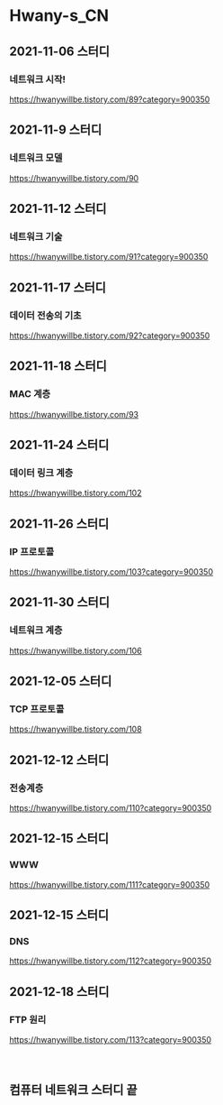 # Hwany-s_CN

## 2021-11-06 스터디 <br/>
### 네트워크 시작! <br/> 
https://hwanywillbe.tistory.com/89?category=900350
## 2021-11-9 스터디 <br/>
### 네트워크 모델 <br/> 
https://hwanywillbe.tistory.com/90
## 2021-11-12 스터디 <br/>
### 네트워크 기술 <br/> 
https://hwanywillbe.tistory.com/91?category=900350
## 2021-11-17 스터디 <br/>
### 데이터 전송의 기초 <br/> 
https://hwanywillbe.tistory.com/92?category=900350
## 2021-11-18 스터디 <br/>
### MAC 계층 <br/> 
https://hwanywillbe.tistory.com/93
## 2021-11-24 스터디 <br/>
### 데이터 링크 계층 <br/> 
https://hwanywillbe.tistory.com/102
## 2021-11-26 스터디 <br/>
### IP 프로토콜 <br/> 
https://hwanywillbe.tistory.com/103?category=900350
## 2021-11-30 스터디 <br/>
### 네트워크 계층 <br/> 
https://hwanywillbe.tistory.com/106
## 2021-12-05 스터디 <br/>
### TCP 프로토콜 <br/> 
https://hwanywillbe.tistory.com/108
## 2021-12-12 스터디 <br/>
### 전송계층 <br/> 
https://hwanywillbe.tistory.com/110?category=900350
## 2021-12-15 스터디 <br/>
### WWW <br/> 
https://hwanywillbe.tistory.com/111?category=900350
## 2021-12-15 스터디 <br/>
### DNS <br/> 
https://hwanywillbe.tistory.com/112?category=900350
## 2021-12-18 스터디 <br/>
### FTP 원리 <br/> 
https://hwanywillbe.tistory.com/113?category=900350
<br/>
<br/>
<br/>
## 컴퓨터 네트워크 스터디 끝


